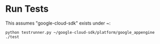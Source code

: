 # Run Tests

This assumes "google-cloud-sdk" exists under ~:

    python testrunner.py ~/google-cloud-sdk/platform/google_appengine ./test
